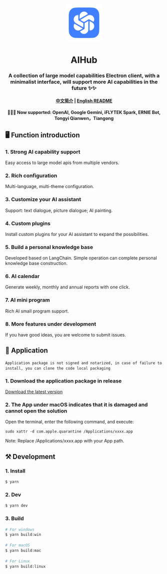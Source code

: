<p align="center">
  <img src="/resources/icon.png" alt="logo" width="120">
</p>
<p align="center">
  <h1 align="center">AIHub</h1>
  <h3 align="center">
    A collection of large model capabilities Electron client, with a minimalist interface, will support more AI capabilities in the future ✨✨
  </h3>
</p>

<h4 align="center">
  <a href="/README.md">中文简介</a> | <a href="/README_en.md">English README</a>
</h4>

<h4 align="center">
  🎉🎉🎉 Now supported: OpenAI, Google Gemini, iFLYTEK Spark, ERNIE Bot, Tongyi Qianwen，Tiangong
</h4>

## 🖥️ Function introduction

### 1. Strong AI capability support

Easy access to large model apis from multiple vendors.

### 2. Rich configuration

Multi-language, multi-theme configuration.

### 3. Customize your AI assistant

Support: text dialogue, picture dialogue; AI painting.

### 4. Custom plugins

Install custom plugins for your AI assistant to expand the possibilities.

### 5. Build a personal knowledge base

Developed based on LangChain. Simple operation can complete personal knowledge base construction.

### 6. AI calendar

Generate weekly, monthly and annual reports with one click.

### 7. AI mini program

Rich AI small program support.

### 8. More features under development

If you have good ideas, you are welcome to submit issues.

## 🚀 Application

`Application package is not signed and notarized, in case of failure to install, you can clone the code local packaging`

### 1. Download the application package in release

[Download the latest version](https://github.com/classfang/AIHub/releases)

### 2. The App under macOS indicates that it is damaged and cannot open the solution

Open the terminal, enter the following command, and execute:

```shell
sudo xattr -d com.apple.quarantine /Applications/xxxx.app
```

Note: Replace /Applications/xxxx.app with your App path.

## ⚒️ Development

### 1. Install

```bash
$ yarn
```

### 2. Dev

```bash
$ yarn dev
```

### 3. Build

```bash
# For windows
$ yarn build:win

# For macOS
$ yarn build:mac

# For Linux
$ yarn build:linux
```
